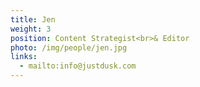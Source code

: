 ```yaml
---
title: Jen
weight: 3
position: Content Strategist<br>& Editor
photo: /img/people/jen.jpg
links:
  - mailto:info@justdusk.com
---
```

